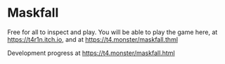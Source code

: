 # Maskfall
 
Free for all to inspect and play.
You will be able to play the game here, at https://t4r1n.itch.io, and at https://t4.monster/maskfall.thml

Development progress at https://t4.monster/maskfall.html
